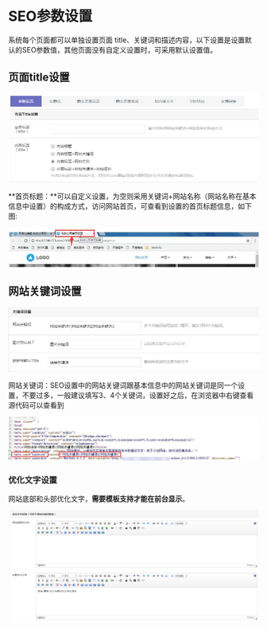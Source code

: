 # SEO参数设置

系统每个页面都可以单独设置页面 title、关键词和描述内容，以下设置是设置默认的SEO参数值，其他页面没有自定义设置时，可采用默认设置值。

## **页面title设置**

![图片关键词](assets/1550044553348037.png)

**首页标题：**可以自定义设置，为空则采用关键词+网站名称（网站名称在基本信息中设置）的构成方式，访问网站首页，可查看到设置的首页标题信息，如下图:

![图片关键词](assets/1550044087216077.jpg)

## **网站关键词设置**

![图片关键词](assets/1550044396289960.jpg)

网站关键词：SEO设置中的网站关键词跟基本信息中的网站关键词是同一个设置，不要过多，一般建议填写3、4个关键词，设置好之后，在浏览器中右键查看源代码可以查看到

![图片关键词](assets/1550044477445221.jpg)

### **优化文字设置**

网站底部和头部优化文字，**需要模板支持才能在前台显示**。

![图片关键词](assets/1550044566858870.png)
